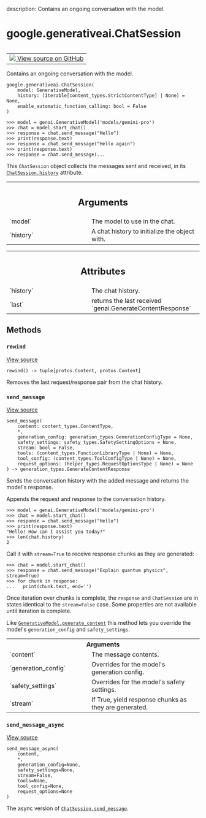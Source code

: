 description: Contains an ongoing conversation with the model.

<div itemscope itemtype="http://developers.google.com/ReferenceObject">
<meta itemprop="name" content="google.generativeai.ChatSession" />
<meta itemprop="path" content="Stable" />
<meta itemprop="property" content="__init__"/>
<meta itemprop="property" content="rewind"/>
<meta itemprop="property" content="send_message"/>
<meta itemprop="property" content="send_message_async"/>
</div>

# google.generativeai.ChatSession

<!-- Insert buttons and diff -->

<table class="tfo-notebook-buttons tfo-api nocontent" align="left">
<td>
  <a target="_blank" href="https://github.com/google/generative-ai-python/blob/master/google/generativeai/generative_models.py#L481-L875">
    <img src="https://www.tensorflow.org/images/GitHub-Mark-32px.png" />
    View source on GitHub
  </a>
</td>
</table>



Contains an ongoing conversation with the model.

<pre class="devsite-click-to-copy prettyprint lang-py tfo-signature-link">
<code>google.generativeai.ChatSession(
    model: GenerativeModel,
    history: (Iterable[content_types.StrictContentType] | None) = None,
    enable_automatic_function_calling: bool = False
)
</code></pre>



<!-- Placeholder for "Used in" -->

```
>>> model = genai.GenerativeModel('models/gemini-pro')
>>> chat = model.start_chat()
>>> response = chat.send_message("Hello")
>>> print(response.text)
>>> response = chat.send_message("Hello again")
>>> print(response.text)
>>> response = chat.send_message(...
```

This `ChatSession` object collects the messages sent and received, in its
<a href="../../google/generativeai/ChatSession.md#history"><code>ChatSession.history</code></a> attribute.

<!-- Tabular view -->
 <table class="responsive fixed orange">
<colgroup><col width="214px"><col></colgroup>
<tr><th colspan="2"><h2 class="add-link">Arguments</h2></th></tr>

<tr>
<td>
`model`<a id="model"></a>
</td>
<td>
The model to use in the chat.
</td>
</tr><tr>
<td>
`history`<a id="history"></a>
</td>
<td>
A chat history to initialize the object with.
</td>
</tr>
</table>





<!-- Tabular view -->
 <table class="responsive fixed orange">
<colgroup><col width="214px"><col></colgroup>
<tr><th colspan="2"><h2 class="add-link">Attributes</h2></th></tr>

<tr>
<td>
`history`<a id="history"></a>
</td>
<td>
The chat history.
</td>
</tr><tr>
<td>
`last`<a id="last"></a>
</td>
<td>
returns the last received `genai.GenerateContentResponse`
</td>
</tr>
</table>



## Methods

<h3 id="rewind"><code>rewind</code></h3>

<a target="_blank" class="external" href="https://github.com/google/generative-ai-python/blob/master/google/generativeai/generative_models.py#L785-L794">View source</a>

<pre class="devsite-click-to-copy prettyprint lang-py tfo-signature-link">
<code>rewind() -> tuple[protos.Content, protos.Content]
</code></pre>

Removes the last request/response pair from the chat history.


<h3 id="send_message"><code>send_message</code></h3>

<a target="_blank" class="external" href="https://github.com/google/generative-ai-python/blob/master/google/generativeai/generative_models.py#L512-L604">View source</a>

<pre class="devsite-click-to-copy prettyprint lang-py tfo-signature-link">
<code>send_message(
    content: content_types.ContentType,
    *,
    generation_config: generation_types.GenerationConfigType = None,
    safety_settings: safety_types.SafetySettingOptions = None,
    stream: bool = False,
    tools: (content_types.FunctionLibraryType | None) = None,
    tool_config: (content_types.ToolConfigType | None) = None,
    request_options: (helper_types.RequestOptionsType | None) = None
) -> generation_types.GenerateContentResponse
</code></pre>

Sends the conversation history with the added message and returns the model's response.

Appends the request and response to the conversation history.

```
>>> model = genai.GenerativeModel('models/gemini-pro')
>>> chat = model.start_chat()
>>> response = chat.send_message("Hello")
>>> print(response.text)
"Hello! How can I assist you today?"
>>> len(chat.history)
2
```

Call it with `stream=True` to receive response chunks as they are generated:

```
>>> chat = model.start_chat()
>>> response = chat.send_message("Explain quantum physics", stream=True)
>>> for chunk in response:
...   print(chunk.text, end='')
```

Once iteration over chunks is complete, the `response` and `ChatSession` are in states identical to the
`stream=False` case. Some properties are not available until iteration is complete.

Like <a href="../../google/generativeai/GenerativeModel.md#generate_content"><code>GenerativeModel.generate_content</code></a> this method lets you override the model's `generation_config` and
`safety_settings`.

<!-- Tabular view -->
 <table class="responsive fixed orange">
<colgroup><col width="214px"><col></colgroup>
<tr><th colspan="2">Arguments</th></tr>

<tr>
<td>
`content`
</td>
<td>
The message contents.
</td>
</tr><tr>
<td>
`generation_config`
</td>
<td>
Overrides for the model's generation config.
</td>
</tr><tr>
<td>
`safety_settings`
</td>
<td>
Overrides for the model's safety settings.
</td>
</tr><tr>
<td>
`stream`
</td>
<td>
If True, yield response chunks as they are generated.
</td>
</tr>
</table>



<h3 id="send_message_async"><code>send_message_async</code></h3>

<a target="_blank" class="external" href="https://github.com/google/generative-ai-python/blob/master/google/generativeai/generative_models.py#L671-L733">View source</a>

<pre class="devsite-click-to-copy prettyprint lang-py tfo-signature-link">
<code>send_message_async(
    content,
    *,
    generation_config=None,
    safety_settings=None,
    stream=False,
    tools=None,
    tool_config=None,
    request_options=None
)
</code></pre>

The async version of <a href="../../google/generativeai/ChatSession.md#send_message"><code>ChatSession.send_message</code></a>.





